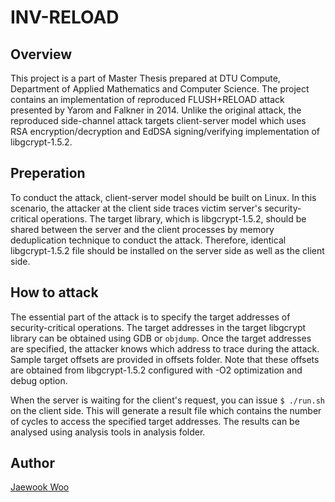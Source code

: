 # INV-RELOAD

Overview
-------------
This project is a part of Master Thesis prepared at DTU Compute, Department of Applied Mathematics and Computer Science. The project contains an implementation of reproduced FLUSH+RELOAD attack presented by Yarom and Falkner in 2014. Unlike the original attack, the reproduced side-channel attack targets client-server model which uses RSA encryption/decryption and EdDSA signing/verifying implementation of libgcrypt-1.5.2.

Preperation
-------------
To conduct the attack, client-server model should be built on Linux. In this scenario, the attacker at the client side traces victim server's security-critical operations. The target library, which is libgcrypt-1.5.2, should be shared between the server and the client processes by memory deduplication technique to conduct the attack. Therefore, identical libgcrypt-1.5.2 file should be installed on the server side as well as the client side.

How to attack
-------------
The essential part of the attack is to specify the target addresses of security-critical operations. The target addresses in the target libgcrypt library can be obtained using GDB or <code>objdump</code>. Once the target addresses are specified, the attacker knows which address to trace during the attack. Sample target offsets are provided in offsets folder. Note that these offsets are obtained from libgcrypt-1.5.2 configured with -O2 optimization and debug option.

When the server is waiting for the client's request, you can issue <code>$ ./run.sh</code> on the client side. This will generate a result file which contains the number of cycles to access the specified target addresses. The results can be analysed using analysis tools in analysis folder.

Author
-------------
[Jaewook Woo](https://github.com/wjw0926)
